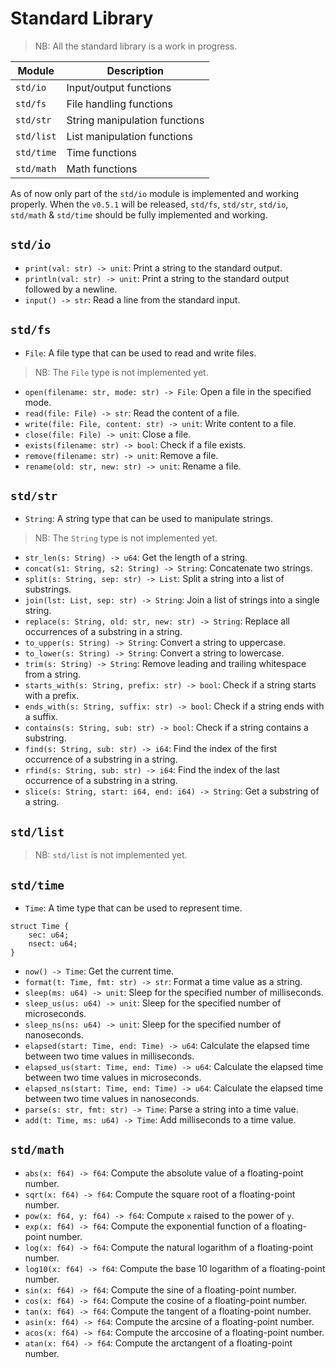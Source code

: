 # Standard Library

> NB: All the standard library is a work in progress.

| Module     | Description                   |
|------------|-------------------------------|
| `std/io`   | Input/output functions        |
| `std/fs`   | File handling functions       |
| `std/str`  | String manipulation functions |
| `std/list` | List manipulation functions   |
| `std/time` | Time functions                |
| `std/math` | Math functions                |

As of now only part of the `std/io` module is implemented and working properly.
When the `v0.5.1` will be released, `std/fs`, `std/str`, `std/io`, `std/math` & `std/time` should be fully implemented
and working.

## `std/io`

- `print(val: str) -> unit`: Print a string to the standard output.
- `println(val: str) -> unit`: Print a string to the standard output followed by a newline.
- `input() -> str`: Read a line from the standard input.

## `std/fs`

- `File`: A file type that can be used to read and write files.

> NB: The `File` type is not implemented yet.

- `open(filename: str, mode: str) -> File`: Open a file in the specified mode.
- `read(file: File) -> str`: Read the content of a file.
- `write(file: File, content: str) -> unit`: Write content to a file.
- `close(file: File) -> unit`: Close a file.
- `exists(filename: str) -> bool`: Check if a file exists.
- `remove(filename: str) -> unit`: Remove a file.
- `rename(old: str, new: str) -> unit`: Rename a file.

## `std/str`

- `String`: A string type that can be used to manipulate strings.

> NB: The `String` type is not implemented yet.

- `str_len(s: String) -> u64`: Get the length of a string.
- `concat(s1: String, s2: String) -> String`: Concatenate two strings.
- `split(s: String, sep: str) -> List`: Split a string into a list of substrings.
- `join(lst: List, sep: str) -> String`: Join a list of strings into a single string.
- `replace(s: String, old: str, new: str) -> String`: Replace all occurrences of a substring in a string.
- `to_upper(s: String) -> String`: Convert a string to uppercase.
- `to_lower(s: String) -> String`: Convert a string to lowercase.
- `trim(s: String) -> String`: Remove leading and trailing whitespace from a string.
- `starts_with(s: String, prefix: str) -> bool`: Check if a string starts with a prefix.
- `ends_with(s: String, suffix: str) -> bool`: Check if a string ends with a suffix.
- `contains(s: String, sub: str) -> bool`: Check if a string contains a substring.
- `find(s: String, sub: str) -> i64`: Find the index of the first occurrence of a substring in a string.
- `rfind(s: String, sub: str) -> i64`: Find the index of the last occurrence of a substring in a string.
- `slice(s: String, start: i64, end: i64) -> String`: Get a substring of a string.

## `std/list`

> NB: `std/list` is not implemented yet.

## `std/time`

- `Time`: A time type that can be used to represent time.

```
struct Time {
    sec: u64;
    nsect: u64;
}
```

- `now() -> Time`: Get the current time.
- `format(t: Time, fmt: str) -> str`: Format a time value as a string.
- `sleep(ms: u64) -> unit`: Sleep for the specified number of milliseconds.
- `sleep_us(us: u64) -> unit`: Sleep for the specified number of microseconds.
- `sleep_ns(ns: u64) -> unit`: Sleep for the specified number of nanoseconds.
- `elapsed(start: Time, end: Time) -> u64`: Calculate the elapsed time between two time values in milliseconds.
- `elapsed_us(start: Time, end: Time) -> u64`: Calculate the elapsed time between two time values in microseconds.
- `elapsed_ns(start: Time, end: Time) -> u64`: Calculate the elapsed time between two time values in nanoseconds.
- `parse(s: str, fmt: str) -> Time`: Parse a string into a time value.
- `add(t: Time, ms: u64) -> Time`: Add milliseconds to a time value.

## `std/math`

- `abs(x: f64) -> f64`: Compute the absolute value of a floating-point number.
- `sqrt(x: f64) -> f64`: Compute the square root of a floating-point number.
- `pow(x: f64, y: f64) -> f64`: Compute `x` raised to the power of `y`.
- `exp(x: f64) -> f64`: Compute the exponential function of a floating-point number.
- `log(x: f64) -> f64`: Compute the natural logarithm of a floating-point number.
- `log10(x: f64) -> f64`: Compute the base 10 logarithm of a floating-point number.
- `sin(x: f64) -> f64`: Compute the sine of a floating-point number.
- `cos(x: f64) -> f64`: Compute the cosine of a floating-point number.
- `tan(x: f64) -> f64`: Compute the tangent of a floating-point number.
- `asin(x: f64) -> f64`: Compute the arcsine of a floating-point number.
- `acos(x: f64) -> f64`: Compute the arccosine of a floating-point number.
- `atan(x: f64) -> f64`: Compute the arctangent of a floating-point number.
